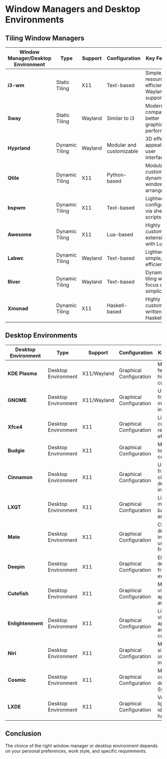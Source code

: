 # Window Managers and Desktop Environments

## Tiling Window Managers

| Window Manager/Desktop Environment | Type                  | Support       | Configuration          | Key Features                               |
|------------------------------------|-----------------------|---------------|------------------------|--------------------------------------------|
| **i3-wm**                          | Static Tiling         | X11           | Text-based             | Simple, resource-efficient, no Wayland support. |
| **Sway**                           | Static Tiling         | Wayland       | Similar to i3          | Modern, i3-compatible, better graphics performance. |
| **Hyprland**                       | Dynamic Tiling        | Wayland       | Modular and customizable| 3D effects, appealing user interface.     |
| **Qtile**                          | Dynamic Tiling        | X11           | Python-based           | Modular, customizable, dynamic window arrangement. |
| **bspwm**                          | Dynamic Tiling        | X11           | Text-based             | Lightweight, configurable via shell scripts. |
| **Awesome**                        | Dynamic Tiling        | X11           | Lua-based              | Highly customizable, extensible with Lua. |
| **Labwc**                          | Dynamic Tiling        | Wayland       | Text-based             | Lightweight, simple, and efficient.       |
| **River**                          | Dynamic Tiling        | Wayland       | Text-based             | Dynamic tiling with a focus on simplicity. |
| **Xmonad**                         | Dynamic Tiling        | X11           | Haskell-based          | Highly customizable, written in Haskell.  |

## Desktop Environments

| Desktop Environment                | Type                  | Support       | Configuration          | Key Features                               |
|------------------------------------|-----------------------|---------------|------------------------|--------------------------------------------|
| **KDE Plasma**                     | Desktop Environment    | X11/Wayland   | Graphical Configuration | Modern, feature-rich, highly customizable. |
| **GNOME**                          | Desktop Environment    | X11/Wayland   | Graphical Configuration | User-friendly, modern interface.           |
| **Xfce4**                          | Desktop Environment    | X11           | Graphical Configuration | Lightweight, customizable, resource-efficient. |
| **Budgie**                         | Desktop Environment    | X11           | Graphical Configuration | Modern, easy to use, customizable.         |
| **Cinnamon**                       | Desktop Environment    | X11           | Graphical Configuration | User-friendly, classic desktop interface.  |
| **LXQT**                           | Desktop Environment    | X11           | Graphical Configuration | Lightweight, modern Qt-based environment.  |
| **Mate**                           | Desktop Environment    | X11           | Graphical Configuration | Classic desktop interface, user-friendly.  |
| **Deepin**                         | Desktop Environment    | X11           | Graphical Configuration | Elegant design, user-friendly experience.  |
| **Cutefish**                       | Desktop Environment    | X11           | Graphical Configuration | Modern, visually appealing, and intuitive. |
| **Enlightenment**                  | Desktop Environment    | X11           | Graphical Configuration | Lightweight, visually appealing, and customizable. |
| **Niri**                           | Desktop Environment    | X11           | Graphical Configuration | Modern, simple, and user-friendly interface. |
| **Cosmic**                         | Desktop Environment    | X11           | Graphical Configuration | Modern, customizable, developed by System76. |
| **LXDE**                           | Desktop Environment    | X11           | Graphical Configuration | Very lightweight, ideal for older hardware. |

## Conclusion
The choice of the right window manager or desktop environment depends on your personal preferences, work style, and specific requirements.

